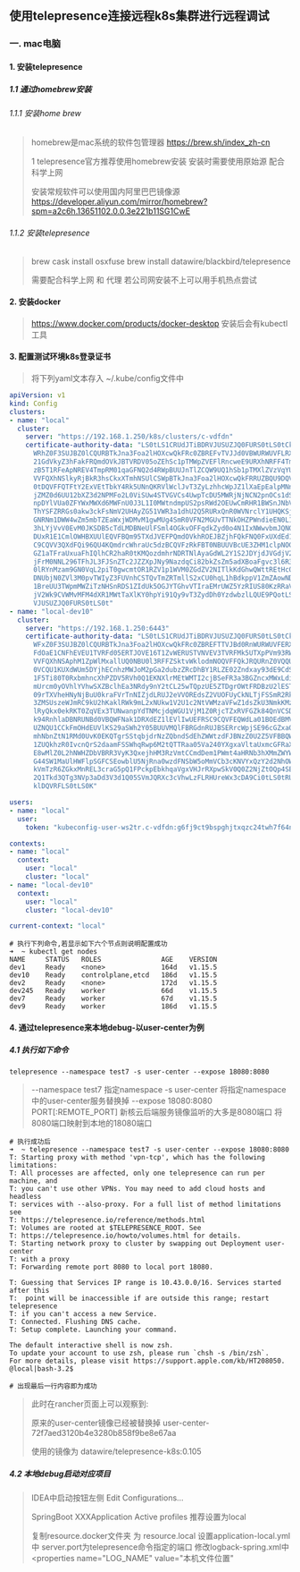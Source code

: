 ## 使用telepresence连接远程k8s集群进行远程调试
### 一. mac电脑
#### 1. 安装telepresence
##### 1.1 通过homebrew安装

###### 1.1.1 安装home brew

> homebrew是mac系统的软件包管理器
> https://brew.sh/index_zh-cn
>
> 1 telepresence官方推荐使用homebrew安装
> 安装时需要使用原始源 配合 科学上网
>
> 安装常规软件可以使用国内阿里巴巴镜像源
> https://developer.aliyun.com/mirror/homebrew?spm=a2c6h.13651102.0.0.3e221b11SG1CwE

###### 1.1.2 安装telepresence

>brew cask install osxfuse
>brew install datawire/blackbird/telepresence
>
>需要配合科学上网 和 代理
>若公司网安装不上可以用手机热点尝试

#### 2. 安装docker

> https://www.docker.com/products/docker-desktop
> 安装后会有kubectl工具

#### 3. 配置测试环境k8s登录证书

> 将下列yaml文本存入 ~/.kube/config文件中

```yml
apiVersion: v1
kind: Config
clusters:
- name: "local"
  cluster:
    server: "https://192.168.1.250/k8s/clusters/c-vdfdn"
    certificate-authority-data: "LS0tLS1CRUdJTiBDRVJUSUZJQ0FURS0tLS0tCk1JSUM3akNDQ\
      WRhZ0F3SUJBZ0lCQURBTkJna3Foa2lHOXcwQkFRc0ZBREFvTVJJd0VBWURWUVFLRXdsMGFHVXQKY\
      21GdVkyZ3hFakFRQmdOVkJBTVRDV05oZEhSc1pTMWpZVEFlRncweE9URXhNRFF4TmpRM01qaGFGd\
      zB5T1RFeApNREV4TmpRM01qaGFNQ2d4RWpBUUJnTlZCQW9UQ1hSb1pTMXlZVzVqYURFU01CQUdBM\
      VVFQXhNSlkyRjBkR3hsCkxXTmhNSUlCSWpBTkJna3Foa2lHOXcwQkFRRUZBQU9DQVE4QU1JSUJDZ\
      0tDQVFFQTFtY2ExVEtTbkY4Rk5UNnQKRVlWclJvT3ZyLzhhcWpJZ1lXaEpEalpMNnloZHJoN3d3Z\
      jZMZ0d6UU12bXZ3d2NPMFo2L0ViSUw4STVGVCs4UwpTcDU5MWRjNjNCN2pnOCs1dSszbDIwZm9SN\
      npDYlVUa0ZFYWxMWXd6MWFnU0J3L1I0MWtndmpUS2psRWd2OEUwCmRHR1BWSnJNbVFlN0pYMFpYd\
      ThYSFZRRGs0akw3ckFsNmV2UHAyZG51VWR3a1dhU2Q5RURxQnR0WVNrclY1UHQKSjlrMmtlY2NTT\
      GNRNm1DWW4wZm5mbTZEaWxjWDMvM1gwMUg4SmR0VFN2MGUvTTNkOHZPWndieEN0L1RyT09OKwoxa\
      3hLYjVvV0EvM0JKSDB5cTdLMDBNeUlFSml4OGkvOFFqdkZyd0o4N1IxNWwvbmJQNGplUjdHZDlZN\
      DUxR1E1CmlOWHBXUUlEQVFBQm95TXdJVEFPQmdOVkhROEJBZjhFQkFNQ0FxUXdEd1lEVlIwVEFRS\
      C9CQVV3QXdFQi96QU4KQmdrcWhraUc5dzBCQVFzRkFBT0NBUUVBcUE3ZHM1clpNOGdEbnVLUjRhZ\
      GZ1aTFraUxuaFhIQlhCR2haR0tKMQozdmhrNDRTNlAyaGdWL2Y1S2JDYjdJVGdjV2NjVmNDMEc1W\
      jFrM0NNL296TFhJL3FJSnZTc2JZZXpJNy9NazdqCi82bkZsZm5adXBoaFgvc3l6R3J1MStvblJGa\
      0lRYnMzam9GN0VqL2piT0gwcmtOR1RZV1p1WVM0ZGdZV2NITlkKdGhwQWttREtHc0g2cVI4QSs3O\
      DNUbjN0ZVl3M0pvTWIyZ3FUVnhCSTQvTmZRTmllS2xCU0hqL1hBdkppV1ZmZAowNDR0ZVNJQTJqd\
      1BreUU3TWpmMWZiTzNHSnRDS1ZIdUk5OGJYTGhvVTIraEMrUWZ5YzRIUS80KzRRaVRyRDRsCmhYV\
      jV2Wk9CVWMvMFM4dXR1MWtTaXlKY0hpYi91Qy9vT3ZydDh0YzdwbzlLQUE9PQotLS0tLUVORCBDR\
      VJUSUZJQ0FURS0tLS0t"
- name: "local-dev10"
  cluster:
    server: "https://192.168.1.250:6443"
    certificate-authority-data: "LS0tLS1CRUdJTiBDRVJUSUZJQ0FURS0tLS0tCk1JSUN3akNDQ\
      WFxZ0F3SUJBZ0lCQURBTkJna3Foa2lHOXcwQkFRc0ZBREFTTVJBd0RnWURWUVFERXdkcmRXSmwKT\
      FdOaE1CNFhEVEU1TVRFd05ERTJOVE16T1ZvWERUSTVNVEV3TVRFMk5UTXpPVm93RWpFUU1BNEdBM\
      VVFQXhNSAphM1ZpWlMxallUQ0NBU0l3RFFZSktvWklodmNOQVFFQkJRQURnZ0VQQURDQ0FRb0NnZ\
      0VCQU1KUXdWUm5DYjhECnhzMWJoM2pGa2dubzZRcDhBY1RLZE02Zndxay93dE9CdSt2MjdYK0wxT\
      1F5Ti80T0RxbmhncXhPZDV5RVh0Q1EKNXlrMEtWMTI2cjBSeFR3a3BGZncxMWxLditzMnJLTkM5N\
      mUrcm0yOVhlYVhwSXZBclhEa3NRdy9nY2tCL25wTQpzUE5ZTDgrOWtFRDBzU2lESTd6QXRmbFBKL\
      09rTXVheHNyNjBuU0kraFVrTnNIZjdLRUJ2eVVOREdsZ2VUOFUyCkNLTjFSSmR2RkVNclVtZVQwb\
      3ZMSUszeWJmRC9kU2hKaklRWk9mL2xNUkw1V2U1c2NtVWMzaVFwZ1dsZkU3NmkKMzFXSFljSUt4Y\
      lRyQkx0ekRKT0ZqVEx3TUNwanpYdTNMcjdqWGU1VjM1Z0RjcTZxRVFGZk84QnVCSDgzMjl5TApBZ\
      k94RnhlaDBNRUNBd0VBQWFNak1DRXdEZ1lEVlIwUEFRSC9CQVFEQWdLa01BOEdBMVVkRXdFQi93U\
      UZNQU1CCkFmOHdEUVlKS29aSWh2Y05BUUVMQlFBRGdnRUJBSERrcWpjSE96cGZxa0l2T05mSXdXd\
      mhNbnZtN1RMd0UvK0EKQTgrSStqbjdrNzZQbndSdEhZWWtzdFJBNzZ0U2Z5VFBBQW9ZaVI1VG95d\
      1ZUQkhzR0IvcnQrS2daamFSSWhqRwp6M2tQTTRaa05Va240YXgxaVltaUxmcGFRaXlXdmFLOCtHS\
      E8wMlZ0L2hNWHZDbVBRR3VyK3QxejhHM3RzVmtCCmdDem1PWmt4aHRNb3hXMmZWYWowa0ttRUJRd\
      G44SW1MaUlHWFlpSGFCSEowblU5NjRna0wzdFNSbW5oMmVCb3cKNVYxQzY2d2NhOWhqQ3FTUGVwe\
      kVmTzR6ZGkxMnREL3craG5pQ1FPckpEbkhqaVgxVHJrRXpwSkV0Q0Z2NjZtOQp4SEFwZ3lWQllUU\
      2Q1Tkd3QTg3NVp3aDd3V3d1Q05SVmJQRXc3cVhwLzFLRHUreWx3cDA9Ci0tLS0tRU5EIENFUlRJR\
      klDQVRFLS0tLS0K"

users:
- name: "local"
  user:
    token: "kubeconfig-user-ws2tr.c-vdfdn:g6fj9ct9bspghjtxqzc24twh7f64ng8p4nj7qtqftvkqc9shqsgrsx"

contexts:
- name: "local"
  context:
    user: "local"
    cluster: "local"
- name: "local-dev10"
  context:
    user: "local"
    cluster: "local-dev10"

current-context: "local"

```

```shell
# 执行下列命令,若显示如下六个节点则说明配置成功
➜  ~ kubectl get nodes
NAME     STATUS   ROLES               AGE    VERSION
dev1     Ready    <none>              164d   v1.15.5
dev10    Ready    controlplane,etcd   186d   v1.15.5
dev2     Ready    <none>              172d   v1.15.5
dev245   Ready    worker              66d    v1.15.5
dev7     Ready    worker              67d    v1.15.5
dev9     Ready    worker              186d   v1.15.5
```



#### 4. 通过telepresence来本地debug-以user-center为例

##### 4.1 执行如下命令

```shell
telepresence --namespace test7 -s user-center --expose 18080:8080
```

>--namespace test7 指定namespace
>-s user-center 将指定namespace中的user-center服务替换掉
>--expose 18080:8080 PORT[:REMOTE_PORT] 
>				新核云后端服务镜像监听的大多是8080端口
>				将8080端口映射到本地的18080端口

```shell
# 执行成功后
➜  ~ telepresence --namespace test7 -s user-center --expose 18080:8080
T: Starting proxy with method 'vpn-tcp', which has the following limitations:
T: All processes are affected, only one telepresence can run per machine, and
T: you can't use other VPNs. You may need to add cloud hosts and headless
T: services with --also-proxy. For a full list of method limitations see
T: https://telepresence.io/reference/methods.html
T: Volumes are rooted at $TELEPRESENCE_ROOT. See
T: https://telepresence.io/howto/volumes.html for details.
T: Starting network proxy to cluster by swapping out Deployment user-center
T: with a proxy
T: Forwarding remote port 8080 to local port 18080.

T: Guessing that Services IP range is 10.43.0.0/16. Services started after this
T:  point will be inaccessible if are outside this range; restart telepresence
T: if you can't access a new Service.
T: Connected. Flushing DNS cache.
T: Setup complete. Launching your command.

The default interactive shell is now zsh.
To update your account to use zsh, please run `chsh -s /bin/zsh`.
For more details, please visit https://support.apple.com/kb/HT208050.
@local|bash-3.2$

# 出现最后一行内容即为成功
```

>此时在rancher页面上可以观察到:
>
>原来的user-center镜像已经被替换掉
>user-center-72f7aed3120b4e3280b858f9be8e67aa
>
>使用的镜像为 
>datawire/telepresence-k8s:0.105

##### 4.2 本地debug启动对应项目

> IDEA中启动按钮左侧 Edit Configurations...
>
> SpringBoot
> 		XXXApplication
> 				Active profiles 推荐设置为local
>
> 复制resource.docker文件夹 为 resource.local
> 		设置application-local.yml 中 server.port为telepresence命令指定的端口
> 		修改logback-spring.xml中<properties name="LOG_NAME" value="本机文件位置"









